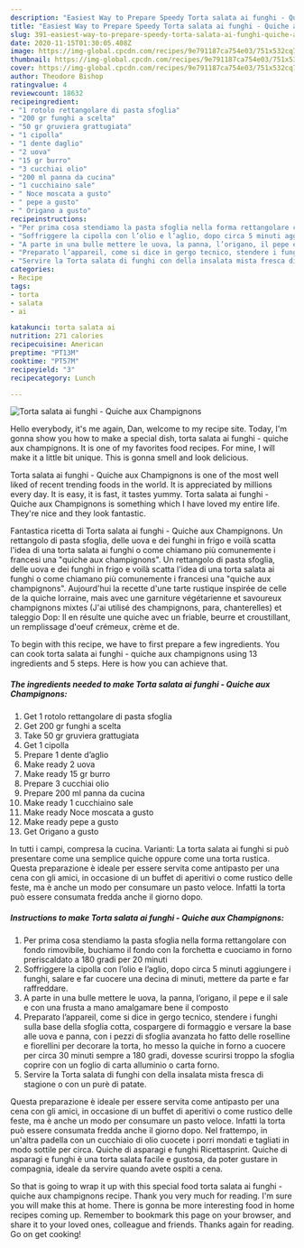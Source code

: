 ```yaml
---
description: "Easiest Way to Prepare Speedy Torta salata ai funghi - Quiche aux Champignons"
title: "Easiest Way to Prepare Speedy Torta salata ai funghi - Quiche aux Champignons"
slug: 391-easiest-way-to-prepare-speedy-torta-salata-ai-funghi-quiche-aux-champignons
date: 2020-11-15T01:30:05.408Z
image: https://img-global.cpcdn.com/recipes/9e791187ca754e03/751x532cq70/torta-salata-ai-funghi-quiche-aux-champignons-recipe-main-photo.jpg
thumbnail: https://img-global.cpcdn.com/recipes/9e791187ca754e03/751x532cq70/torta-salata-ai-funghi-quiche-aux-champignons-recipe-main-photo.jpg
cover: https://img-global.cpcdn.com/recipes/9e791187ca754e03/751x532cq70/torta-salata-ai-funghi-quiche-aux-champignons-recipe-main-photo.jpg
author: Theodore Bishop
ratingvalue: 4
reviewcount: 18632
recipeingredient:
- "1 rotolo rettangolare di pasta sfoglia"
- "200 gr funghi a scelta"
- "50 gr gruviera grattugiata"
- "1 cipolla"
- "1 dente daglio"
- "2 uova"
- "15 gr burro"
- "3 cucchiai olio"
- "200 ml panna da cucina"
- "1 cucchiaino sale"
- " Noce moscata a gusto"
- " pepe a gusto"
- " Origano a gusto"
recipeinstructions:
- "Per prima cosa stendiamo la pasta sfoglia nella forma rettangolare con fondo rimovibile, buchiamo il fondo con la forchetta e cuociamo in forno preriscaldato a 180 gradi per 20 minuti"
- "Soffriggere la cipolla con l’olio e l’aglio, dopo circa 5 minuti aggiungere i funghi, salare e far cuocere una decina di minuti, mettere da parte e far raffreddare."
- "A parte in una bulle mettere le uova, la panna, l’origano, il pepe e il sale e con una frusta a mano amalgamare bene il composto"
- "Preparato l’appareil, come si dice in gergo tecnico, stendere i funghi sulla base della sfoglia cotta, cospargere di formaggio e versare la base alle uova e panna, con i pezzi di sfoglia avanzata ho fatto delle roselline e fiorellini per decorare la torta, ho messo la quiche in forno a cuocere per circa 30 minuti sempre a 180 gradi, dovesse scurirsi troppo la sfoglia coprire con un foglio di carta alluminio o carta forno."
- "Servire la Torta salata di funghi con della insalata mista fresca di stagione o con un purè di patate."
categories:
- Recipe
tags:
- torta
- salata
- ai

katakunci: torta salata ai 
nutrition: 271 calories
recipecuisine: American
preptime: "PT13M"
cooktime: "PT57M"
recipeyield: "3"
recipecategory: Lunch

---
```



![Torta salata ai funghi - Quiche aux Champignons](https://img-global.cpcdn.com/recipes/9e791187ca754e03/751x532cq70/torta-salata-ai-funghi-quiche-aux-champignons-recipe-main-photo.jpg)

Hello everybody, it's me again, Dan, welcome to my recipe site. Today, I'm gonna show you how to make a special dish, torta salata ai funghi - quiche aux champignons. It is one of my favorites food recipes. For mine, I will make it a little bit unique. This is gonna smell and look delicious.

Torta salata ai funghi - Quiche aux Champignons is one of the most well liked of recent trending foods in the world. It is appreciated by millions every day. It is easy, it is fast, it tastes yummy. Torta salata ai funghi - Quiche aux Champignons is something which I have loved my entire life. They're nice and they look fantastic.

Fantastica ricetta di Torta salata ai funghi - Quiche aux Champignons. Un rettangolo di pasta sfoglia, delle uova e dei funghi in frigo e voilà scatta l&#39;idea di una torta salata ai funghi o come chiamano più comunemente i francesi una &#34;quiche aux champignons&#34;. Un rettangolo di pasta sfoglia, delle uova e dei funghi in frigo e voilà scatta l&#39;idea di una torta salata ai funghi o come chiamano più comunemente i francesi una &#34;quiche aux champignons&#34;. Aujourd&#39;hui la recette d&#39;une tarte rustique inspirée de celle de la quiche lorraine, mais avec une garniture végétarienne et savoureux champignons mixtes (J&#39;ai utilisé des champignons, para, chanterelles) et taleggio Dop: Il en résulte une quiche avec un friable, beurre et croustillant, un remplissage d&#39;oeuf crémeux, crème et de.


To begin with this recipe, we have to first prepare a few ingredients. You can cook torta salata ai funghi - quiche aux champignons using 13 ingredients and 5 steps. Here is how you can achieve that.

<!--inarticleads1-->

##### The ingredients needed to make Torta salata ai funghi - Quiche aux Champignons:

1. Get 1 rotolo rettangolare di pasta sfoglia
1. Get 200 gr funghi a scelta
1. Take 50 gr gruviera grattugiata
1. Get 1 cipolla
1. Prepare 1 dente d’aglio
1. Make ready 2 uova
1. Make ready 15 gr burro
1. Prepare 3 cucchiai olio
1. Prepare 200 ml panna da cucina
1. Make ready 1 cucchiaino sale
1. Make ready  Noce moscata a gusto
1. Make ready  pepe a gusto
1. Get  Origano a gusto


In tutti i campi, compresa la cucina. Varianti: La torta salata ai funghi si può presentare come una semplice quiche oppure come una torta rustica. Questa preparazione è ideale per essere servita come antipasto per una cena con gli amici, in occasione di un buffet di aperitivi o come rustico delle feste, ma è anche un modo per consumare un pasto veloce. Infatti la torta può essere consumata fredda anche il giorno dopo. 

<!--inarticleads2-->

##### Instructions to make Torta salata ai funghi - Quiche aux Champignons:

1. Per prima cosa stendiamo la pasta sfoglia nella forma rettangolare con fondo rimovibile, buchiamo il fondo con la forchetta e cuociamo in forno preriscaldato a 180 gradi per 20 minuti
1. Soffriggere la cipolla con l’olio e l’aglio, dopo circa 5 minuti aggiungere i funghi, salare e far cuocere una decina di minuti, mettere da parte e far raffreddare.
1. A parte in una bulle mettere le uova, la panna, l’origano, il pepe e il sale e con una frusta a mano amalgamare bene il composto
1. Preparato l’appareil, come si dice in gergo tecnico, stendere i funghi sulla base della sfoglia cotta, cospargere di formaggio e versare la base alle uova e panna, con i pezzi di sfoglia avanzata ho fatto delle roselline e fiorellini per decorare la torta, ho messo la quiche in forno a cuocere per circa 30 minuti sempre a 180 gradi, dovesse scurirsi troppo la sfoglia coprire con un foglio di carta alluminio o carta forno.
1. Servire la Torta salata di funghi con della insalata mista fresca di stagione o con un purè di patate.


Questa preparazione è ideale per essere servita come antipasto per una cena con gli amici, in occasione di un buffet di aperitivi o come rustico delle feste, ma è anche un modo per consumare un pasto veloce. Infatti la torta può essere consumata fredda anche il giorno dopo. Nel frattempo, in un&#39;altra padella con un cucchiaio di olio cuocete i porri mondati e tagliati in modo sottile per circa. Quiche di asparagi e funghi Ricettasprint. Quiche di asparagi e funghi è una torta salata facile e gustosa, da poter gustare in compagnia, ideale da servire quando avete ospiti a cena. 

So that is going to wrap it up with this special food torta salata ai funghi - quiche aux champignons recipe. Thank you very much for reading. I'm sure you will make this at home. There is gonna be more interesting food in home recipes coming up. Remember to bookmark this page on your browser, and share it to your loved ones, colleague and friends. Thanks again for reading. Go on get cooking!
